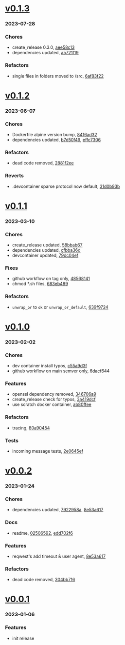 # <a href='https://github.com/mrjackwills/flightbox_backend/releases/tag/v0.1.3'>v0.1.3</a>
### 2023-07-28

### Chores
+ create_release 0.3.0, [aee58c13](https://github.com/mrjackwills/flightbox_backend/commit/aee58c13658acc3f1bdb3ad25de58cf0f4f61e6b)
+ dependencies updated, [a5721f19](https://github.com/mrjackwills/flightbox_backend/commit/a5721f199a38ac4d5fc7a59aba4e18a8904d4b97)

### Refactors
+ single files in folders moved to /src, [6af83f22](https://github.com/mrjackwills/flightbox_backend/commit/6af83f226144060fabba58212e2c9e6dc0d1a8b3)

# <a href='https://github.com/mrjackwills/flightbox_backend/releases/tag/v0.1.2'>v0.1.2</a>
### 2023-06-07

### Chores
+ Dockerfile alpine version bump, [8416ad32](https://github.com/mrjackwills/flightbox_backend/commit/8416ad32da75dd248c782c36091ce812a4a3be1d)
+ dependencies updated, [b7d50f49](https://github.com/mrjackwills/flightbox_backend/commit/b7d50f491a5dea961d8eca7d1f29eb124eb5edc3), [effc7306](https://github.com/mrjackwills/flightbox_backend/commit/effc7306fdc6611b4598a0f83fe614b896202b39)

### Refactors
+ dead code removed, [2881f2ee](https://github.com/mrjackwills/flightbox_backend/commit/2881f2eee9021cd025ca8b17acc677d058f2f621)

### Reverts
+ .devcontainer sparse protocol now default, [31d0b93b](https://github.com/mrjackwills/flightbox_backend/commit/31d0b93b6db00f1d8c7119b33e302e14b2957ff0)

# <a href='https://github.com/mrjackwills/flightbox_backend/releases/tag/v0.1.1'>v0.1.1</a>
### 2023-03-10

### Chores
+ create_release updated, [58bbab67](https://github.com/mrjackwills/flightbox_backend/commit/58bbab678f68af2a11d47c889db24c99c148c9b8)
+ dependencies updated, [cfbba36d](https://github.com/mrjackwills/flightbox_backend/commit/cfbba36df539a1f762de93450577a9ea0d9b6302)
+ devcontainer updated, [79dc04ef](https://github.com/mrjackwills/flightbox_backend/commit/79dc04ef34ae43c13ac33863558db08b10750de4)

### Fixes
+ github workflow on tag only, [48568141](https://github.com/mrjackwills/flightbox_backend/commit/48568141a2e63b4667f991915bd2cb05e84eb2f2)
+ chmod *.sh files, [683eb489](https://github.com/mrjackwills/flightbox_backend/commit/683eb4892afa17bd2bd2159b2ea9847e3aa309eb)

### Refactors
+ `unwrap_or` to `ok` or `unwrap_or_default`, [639f9724](https://github.com/mrjackwills/flightbox_backend/commit/639f972475cd469a5ccd56a995d974715be19b21)

# <a href='https://github.com/mrjackwills/flightbox_backend/releases/tag/v0.1.0'>v0.1.0</a>
### 2023-02-02

### Chores
+ dev container install typos, [c55a9d3f](https://github.com/mrjackwills/flightbox_backend/commit/c55a9d3f818af63d69dd5e1f3038809f02ac7a67)
+ github workflow on main semver only, [6dacf644](https://github.com/mrjackwills/flightbox_backend/commit/6dacf644dfd4d699d96e19697b19d81b0e37e29c)

### Features
+ openssl dependency removed, [346706a9](https://github.com/mrjackwills/flightbox_backend/commit/346706a91518f9af05661328dd629df7e5d4f219)
+ create_release check for typos, [3a419dcf](https://github.com/mrjackwills/flightbox_backend/commit/3a419dcf227cc11c8268ad44b92ecbdb1a18da63)
+ use scratch docker container, [ab80ffee](https://github.com/mrjackwills/flightbox_backend/commit/ab80ffee5e813f6ad649c6d519c22b4a6dc9c7c4)

### Refactors
+ tracing, [80a90454](https://github.com/mrjackwills/flightbox_backend/commit/80a90454c7d71efdb8e8f043c1619b4cd6a325c3)

### Tests
+ incoming message tests, [2e0645ef](https://github.com/mrjackwills/flightbox_backend/commit/2e0645ef8fa2d13e3c04084cdccfb449250ceaff)

# <a href='https://github.com/mrjackwills/flightbox_backend/releases/tag/v0.0.2'>v0.0.2</a>
### 2023-01-24

### Chores
+ dependencies updated, [7922958a](https://github.com/mrjackwills/flightbox_backend/commit/7922958a78a7e948df8e238ea285d79970ba6387), [8e53a617](https://github.com/mrjackwills/flightbox_backend/commit/8e53a6174747d0fb7472de962f2dcb7b434e665a)

### Docs
+ readme, [02506592](https://github.com/mrjackwills/flightbox_backend/commit/02506592ec924180ea2652e1ca5c1017e2c75654), [edd702f6](https://github.com/mrjackwills/flightbox_backend/commit/edd702f6b0bfad5d185872855f72bbff3629e99b)

### Features
+ reqwest's add timeout & user agent, [8e53a617](https://github.com/mrjackwills/flightbox_backend/commit/8e53a6174747d0fb7472de962f2dcb7b434e665a)

### Refactors
+ dead code removed, [304bb716](https://github.com/mrjackwills/flightbox_backend/commit/304bb716ec61fafc4f1d8f2683e4e3972f897a31)

# <a href='https://github.com/mrjackwills/flightbox_backend/releases/tag/v0.0.1'>v0.0.1</a>
### 2023-01-06

### Features
+ init release
